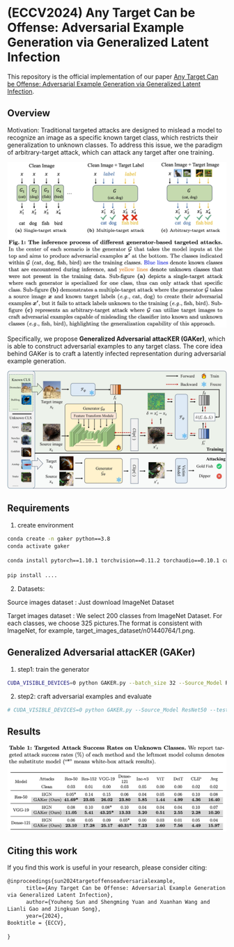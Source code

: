 # (ECCV2024) Any Target Can be Offense: Adversarial Example Generation via Generalized Latent Infection

This repository is the official implementation of our paper [Any Target Can be Offense: Adversarial Example Generation via Generalized Latent Infection](https://arxiv.org/abs/2407.12292). 

<!-- In this paper, we propose **Generalized Adversarial attacKER (GAKer)**, which is able to construct adversarial examples to any target class. The core idea behind GAKer is to craft a latently infected representation during adversarial example generation. -->


## Overview

Motivation: Traditional targeted attacks are designed to mislead a model to recognize an image as a specific known target class, which restricts their generalization to unknown classes. To address this issue, we the paradigm of arbitrary-target attack, which can attack any target after one training. 

![The motivation of GAKer](./Readme/motivation.jpg)

Specifically, we propose **Generalized Adversarial attacKER (GAKer)**, which is able to construct adversarial examples to any target class. The core idea behind GAKer is to craft a latently infected representation during adversarial example generation. 

![The framework of GAKer](./Readme/pipeline.jpg)

## Requirements


1. create environment

```bash
conda create -n gaker python==3.8
conda activate gaker

conda install pytorch==1.10.1 torchvision==0.11.2 torchaudio==0.10.1 cudatoolkit=11.1 -c pytorch -c conda-forge 

pip install ....

```


2. Datasets:
   
  Source images dataset : Just download ImageNet Dataset
  
  Target images dataset : We select 200 classes from ImageNet Dataset. For each classes, we choose 325 pictures.The format is consistent with ImageNet, for example, target_images_dataset/n01440764/1.png.


## Generalized Adversarial attacKER (GAKer)

1. step1: train the generator

```bash
CUDA_VISIBLE_DEVICES=0 python GAKER.py --batch_size 32 --Source_Model ResNet50 --epoch 20 --state train_model --Generator_save_dir 'save_model/'
```

2. step2: craft adversarial examples and evaluate

```bash
# CUDA_VISIBLE_DEVICES=0 python GAKER.py --Source_Model ResNet50 --test_load_weight ckpt_19_ResNet50_.pt --state craftadv --Generator_save_dir './save_model/' --ran_best random --set_targets targets_200_cossimilar --target_select 1

```

## Results

![The results of GAKer](./Readme/result.jpg)

## Citing this work

If you find this work is useful in your research, please consider citing:

```
@inproceedings{sun2024targetoffenseadversarialexample,
      title={Any Target Can be Offense: Adversarial Example Generation via Generalized Latent Infection}, 
      author={Youheng Sun and Shengming Yuan and Xuanhan Wang and Lianli Gao and Jingkuan Song},
      year={2024},
Booktitle = {ECCV},

}
```
